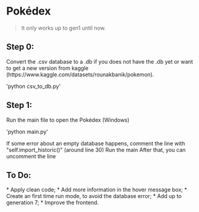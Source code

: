 # Pokédex

>It only works up to gen1 until now.
<h2>Step 0:</h2>
  Convert the .csv database to a .db if you does not have the .db yet or want to get a new version from kaggle (https://www.kaggle.com/datasets/rounakbanik/pokemon).
  
'python csv_to_db.py'

<h2>Step 1:</h2>
  Run the main file to open the Pokédex (Windows)
  
'python main.py'

  If some error about an empty database happens, comment the line with "self.import_historic()" (around line 30)
  Run the main
  After that, you can uncomment the line

<h2>To Do:</h2>
* Apply clean code;
* Add more information in the hover message box;
* Create an first time run mode, to avoid the database error;
* Add up to generation 7;
* Improve the frontend.


